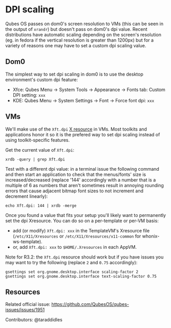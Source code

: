 DPI scaling
===========

Qubes OS passes on dom0's screen resolution to VMs (this can be seen in the output of `xrandr`) but doesn't pass on dom0's dpi value. Recent distributions have automatic scaling depending on the screen's resolution (eg. in fedora if the vertical resolution is greater than 1200px) but for a variety of reasons one may have to set a custom dpi scaling value.


Dom0
----

The simplest way to set dpi scaling in dom0 is to use the desktop environment's custom dpi feature:

- Xfce: Qubes Menu → System Tools → Appearance → Fonts tab: Custom DPI setting: `xxx`
- KDE: Qubes Menu → System Settings → Font → Force font dpi: `xxx`


VMs
---

We'll make use of the `Xft.dpi` [X resource](https://en.wikipedia.org/wiki/X_resources) in VMs. Most toolkits and applications honor it so it is the prefered way to set dpi scaling instead of using toolkit-specific features.

Get the current value of `Xft.dpi`:

~~~
xrdb -query | grep Xft.dpi
~~~

Test with a different dpi value: in a terminal issue the following command and then start an application to check that the menus/fonts' size is increased/decreased (replace '144' accordingly with a number that is a multiple of 6 as numbers that aren't sometimes result in annoying rounding errors that cause adjacent bitmap font sizes to not increment and decrement linearly):

~~~
echo Xft.dpi: 144 | xrdb -merge
~~~

Once you found a value that fits your setup you'll likely want to permanently set the dpi Xresource. You can do so on a per-template or per-VM basis:

- add (or modify) `Xft.dpi: xxx` in the TemplateVM's Xresource file (`/etc/X11/Xresources` or `/etc/X11/Xresources/x11-common` for whonix-ws-template).
- or, add `Xft.dpi: xxx` to `$HOME/.Xresources` in each AppVM.


Note for R3.2: the `Xft.dpi` resource should work but if you have issues you may want to try the following (replace `2` and `0.75` accordingly):

~~~
gsettings set org.gnome.desktop.interface scaling-factor 2
gsettings set org.gnome.desktop.interface text-scaling-factor 0.75
~~~


Resources
---------

Related official issue: https://github.com/QubesOS/qubes-issues/issues/1951


Contributors: @taraddidles
